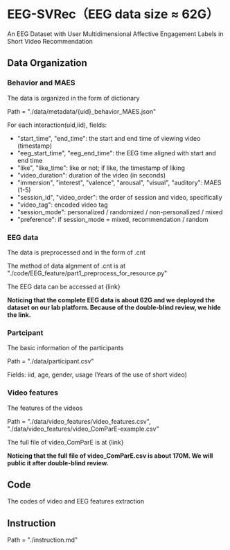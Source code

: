 # EEG-SVRec（EEG data size ≈ 62G）
An EEG Dataset with User Multidimensional Affective Engagement Labels in Short Video Recommendation

## Data Organization

### Behavior and MAES

The data is organized in the form of dictionary

Path = "./data/metadata/{uid}_behavior_MAES.json"

For each interaction(uid,iid), fields:
*  "start_time", "end_time": the start and end time of viewing video (timestamp)
*  "eeg_start_time", "eeg_end_time": the EEG time aligned with start and end time
*  "like", "like_time": like or not; if like, the timestamp of liking
*  "video_duration": duration of the video (in seconds)
*  "immersion", "interest", "valence", "arousal", "visual", "auditory": MAES (1-5)
*  "session_id", "video_order": the order of session and video, specifically
*  "video_tag": encoded video tag
*  "session_mode": personalized / randomized / non-personalized / mixed
*  "preference": if session_mode = mixed, recommendation / random


### EEG data

The data is preprocessed and in the form of .cnt

The method of data algnment of .cnt is at "./code/EEG_feature/part1_preprocess_for_resource.py"

The EEG data can be accessed at {link}

**Noticing that the complete EEG data is about 62G and we deployed the dataset on our lab platform. Because of the double-blind review, we hide the link.** 


### Partcipant

The basic information of the participants

Path = "./data/participant.csv"

Fields: iid, age, gender, usage (Years of the use of short video)


### Video features

The features of the videos

Path = "./data/video_features/video_features.csv", "./data/video_features/video_ComParE-example.csv"

The full file of video_ComParE is at {link}

**Noticing that the full file of video_ComParE.csv is about 170M. We will public it after double-blind review.** 


## Code

The codes of video and EEG features extraction

## Instruction

Path = "./instruction.md"
